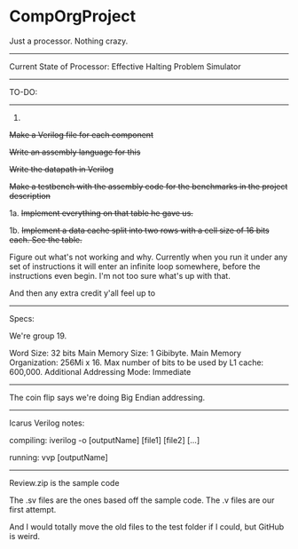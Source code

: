 # CompOrgProject
Just a processor. Nothing crazy. 
__________
Current State of Processor: Effective Halting Problem Simulator
__________
TO-DO:
__________

1. 

~~Make a Verilog file for each component~~

~~Write an assembly language for this~~

~~Write the datapath in Verilog~~

~~Make a testbench with the assembly code for the benchmarks in the project description~~

1a. 
~~Implement everything on that table he gave us.~~

1b. 
~~Implement a data cache split into two rows with a cell size of 16 bits each. See the table.~~ 


Figure out what's not working and why. Currently when you run it under any set of instructions it will enter an infinite loop somewhere, before the instructions even begin. I'm not too sure what's up with that.  


And then any extra credit y'all feel up to 
_____________________________________________________

Specs: 

We're group 19. 

Word Size: 32 bits
Main Memory Size: 1 Gibibyte.
Main Memory Organization: 256Mi x 16.
Max number of bits to be used by L1 cache: 600,000.
Additional Addressing Mode: Immediate

______________________________________________________

The coin flip says we're doing Big Endian addressing. 


_______________________________________
Icarus Verilog notes: 

compiling: iverilog -o [outputName] [file1] [file2] [...]

running: vvp [outputName]

_______________________________________

Review.zip is the sample code

The .sv files are the ones based off the sample code. 
The .v files are our first attempt. 

And I would totally move the old files to the test folder if I could, but GitHub is weird. 



